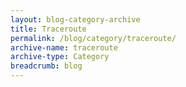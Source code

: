 ```yaml
---
layout: blog-category-archive
title: Traceroute
permalink: /blog/category/traceroute/
archive-name: traceroute
archive-type: Category
breadcrumb: blog
---
```

